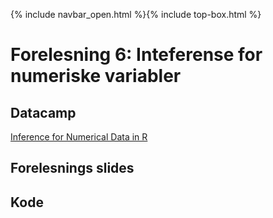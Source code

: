 {% include navbar_open.html %}{% include top-box.html %}
# Forelesning 6: Inteferense for numeriske variabler

## Datacamp
[Inference for Numerical Data in R](https://app.datacamp.com/learn/courses/inference-for-numerical-data-in-r)

## Forelesnings slides


## Kode 




